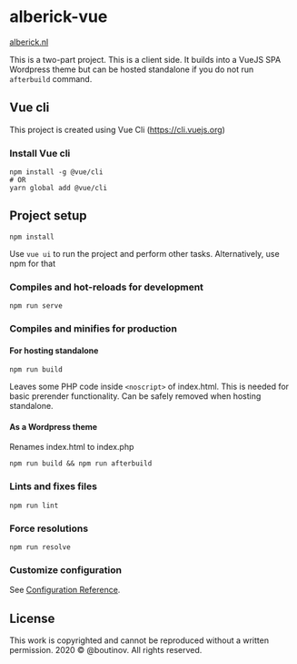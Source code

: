 # alberick-vue

[alberick.nl](https://alberick.nl)

This is a two-part project. This is a client side. It builds into a VueJS SPA Wordpress theme but can be hosted standalone if you do not run `afterbuild` command.

## Vue cli

This project is created using Vue Cli (https://cli.vuejs.org)

### Install Vue cli
```
npm install -g @vue/cli
# OR
yarn global add @vue/cli
```

## Project setup
```
npm install
```

Use `vue ui` to run the project and perform other tasks. Alternatively, use npm for that

### Compiles and hot-reloads for development
```
npm run serve
```


### Compiles and minifies for production

#### For hosting standalone
```
npm run build
```
Leaves some PHP code inside `<noscript>` of index.html. This is needed for basic prerender functionality. Can be safely removed when hosting standalone.

#### As a Wordpress theme
Renames index.html to index.php
```
npm run build && npm run afterbuild
```

### Lints and fixes files
```
npm run lint
```

### Force resolutions
```
npm run resolve
```

### Customize configuration
See [Configuration Reference](https://cli.vuejs.org/config/).

## License
This work is copyrighted and cannot be reproduced without a written permission. 2020 © @boutinov. All rights reserved.

